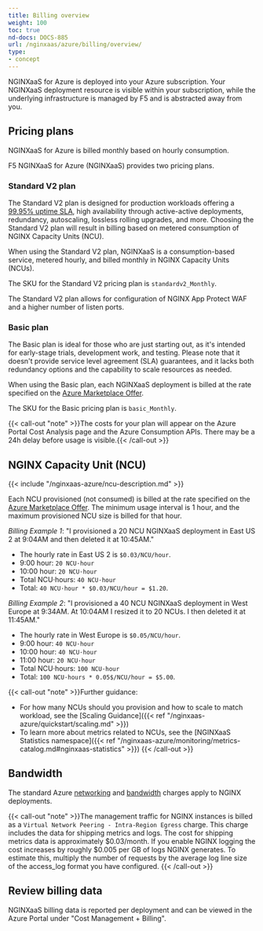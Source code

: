 ```yaml
---
title: Billing overview
weight: 100
toc: true
nd-docs: DOCS-885
url: /nginxaas/azure/billing/overview/
type:
- concept
---
```


NGINXaaS for Azure is deployed into your Azure subscription. Your NGINXaaS deployment resource is visible within your subscription, while the underlying infrastructure is managed by F5 and is abstracted away from you.

## Pricing plans

NGINXaaS for Azure is billed monthly based on hourly consumption.

F5 NGINXaaS for Azure (NGINXaaS) provides two pricing plans.

### Standard V2 plan

The Standard V2 plan is designed for production workloads offering a [99.95% uptime SLA](https://www.f5.com/pdf/customer-support/eusa-sla.pdf), high availability through active-active deployments, redundancy, autoscaling, lossless rolling upgrades, and more. Choosing the Standard V2 plan will result in billing based on metered consumption of NGINX Capacity Units (NCU).

When using the Standard V2 plan, NGINXaaS is a consumption-based service, metered hourly, and billed monthly in NGINX Capacity Units (NCUs).

The SKU for the Standard V2 pricing plan is `standardv2_Monthly`.

The Standard V2 plan allows for configuration of NGINX App Protect WAF and a higher number of listen ports.


### Basic plan

The Basic plan is ideal for those who are just starting out, as it's intended for early-stage trials, development work, and testing. Please note that it doesn't provide service level agreement (SLA) guarantees, and it lacks both redundancy options and the capability to scale resources as needed.

When using the Basic plan, each NGINXaaS deployment is billed at the rate specified on the [Azure Marketplace Offer](https://azuremarketplace.microsoft.com/en-us/marketplace/apps/f5-networks.f5-nginx-for-azure?tab=Overview).

The SKU for the Basic pricing plan is `basic_Monthly`.

{{< call-out "note" >}}The costs for your plan will appear on the Azure Portal Cost Analysis page and the Azure Consumption APIs. There may be a 24h delay before usage is visible.{{< /call-out >}}


## NGINX Capacity Unit (NCU)

{{< include "/nginxaas-azure/ncu-description.md" >}}

Each NCU provisioned (not consumed) is billed at the rate specified on the [Azure Marketplace Offer](https://azuremarketplace.microsoft.com/en-us/marketplace/apps/f5-networks.f5-nginx-for-azure?tab=Overview). The minimum usage interval is 1 hour, and the maximum provisioned NCU size is billed for that hour.

*Billing Example 1*: "I provisioned a 20 NCU NGINXaaS deployment in East US 2 at 9:04AM and then deleted it at 10:45AM."

* The hourly rate in East US 2 is `$0.03/NCU/hour`.
* 9:00 hour: `20 NCU·hour`
* 10:00 hour: `20 NCU·hour`
* Total NCU·hours: `40 NCU·hour`
* Total: `40 NCU·hour * $0.03/NCU/hour = $1.20`.

*Billing Example 2*: "I provisioned a 40 NCU NGINXaaS deployment in West Europe at 9:34AM. At 10:04AM I resized it to 20 NCUs. I then deleted it at 11:45AM."

* The hourly rate in West Europe is `$0.05/NCU/hour`.
* 9:00 hour: `40 NCU·hour`
* 10:00 hour: `40 NCU·hour`
* 11:00 hour: `20 NCU·hour`
* Total NCU·hours: `100 NCU·hour`
* Total:  `100 NCU·hours * 0.05$/NCU/hour = $5.00`.

{{< call-out "note" >}}Further guidance:
* For how many NCUs should you provision and how to scale to match workload, see the [Scaling Guidance]({{< ref "/nginxaas-azure/quickstart/scaling.md" >}})
* To learn more about metrics related to NCUs, see the [NGINXaaS Statistics namespace]({{< ref "/nginxaas-azure/monitoring/metrics-catalog.md#nginxaas-statistics" >}})
{{< /call-out >}}


## Bandwidth

The standard Azure [networking](https://azure.microsoft.com/en-us/pricing/details/virtual-network/) and [bandwidth](https://azure.microsoft.com/en-us/pricing/details/bandwidth/) charges apply to NGINX deployments.

{{< call-out "note" >}}The management traffic for NGINX instances is billed as a `Virtual Network Peering - Intra-Region Egress` charge. This charge includes the data for shipping metrics and logs. The cost for shipping metrics data is approximately $0.03/month. If you enable NGINX logging the cost increases by roughly $0.005 per GB of logs NGINX generates. To estimate this, multiply the number of requests by the average log line size of the access_log format you have configured.
{{< /call-out >}}

## Review billing data

NGINXaaS billing data is reported per deployment and can be viewed in the Azure Portal under "Cost Management + Billing".​